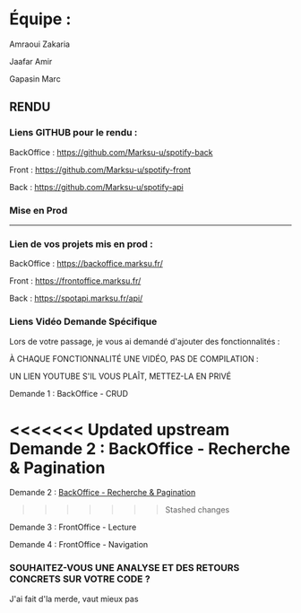 # Équipe :

Amraoui Zakaria

Jaafar Amir

Gapasin Marc

## RENDU

### Liens GITHUB pour le rendu :

BackOffice : https://github.com/Marksu-u/spotify-back

Front : https://github.com/Marksu-u/spotify-front

Back : https://github.com/Marksu-u/spotify-api

### Mise en Prod

---

### Lien de vos projets mis en prod :

BackOffice : https://backoffice.marksu.fr/

Front : https://frontoffice.marksu.fr/

Back : https://spotapi.marksu.fr/api/

### Liens Vidéo Demande Spécifique

Lors de votre passage, je vous ai demandé d'ajouter des fonctionnalités :

À CHAQUE FONCTIONNALITÉ UNE VIDÉO, PAS DE COMPILATION :

UN LIEN YOUTUBE S'IL VOUS PLAÎT, METTEZ-LA EN PRIVÉ

Demande 1 : BackOffice - CRUD

<<<<<<< Updated upstream
Demande 2 : BackOffice - Recherche & Pagination
=======
Demande 2 : [BackOffice - Recherche & Pagination](https://www.youtube.com/watch?v=FQwNYmBZzMw)
>>>>>>> Stashed changes

Demande 3 : FrontOffice - Lecture

Demande 4 : FrontOffice - Navigation

### SOUHAITEZ-VOUS UNE ANALYSE ET DES RETOURS CONCRETS SUR VOTRE CODE ?

J'ai fait d'la merde, vaut mieux pas
